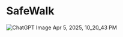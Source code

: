 # SafeWalk

![ChatGPT Image Apr 5, 2025, 10_20_43 PM](https://github.com/user-attachments/assets/f6641fff-220d-446f-9fda-5755d79a0a8b)

